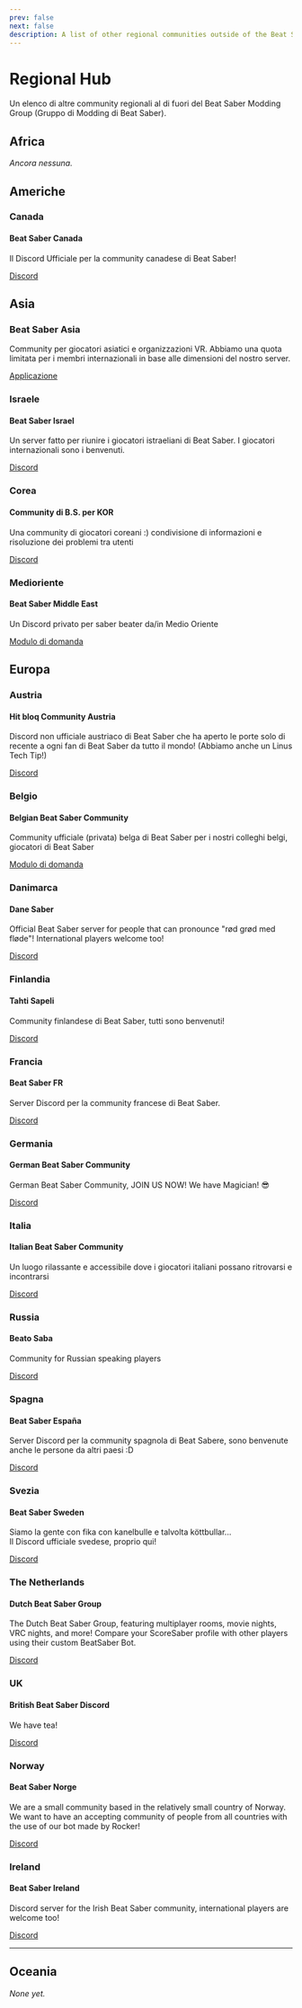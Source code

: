 ```yaml
---
prev: false
next: false
description: A list of other regional communities outside of the Beat Saber Modding Group
---
```


# Regional Hub

Un elenco di altre community regionali al di fuori del Beat Saber Modding Group (Gruppo di Modding di Beat Saber).

## Africa

_Ancora nessuna._

## Americhe

### Canada

#### Beat Saber Canada

Il Discord Ufficiale per la community canadese di Beat Saber!

[Discord](https://discord.gg/vvq7wX3)

## Asia

### Beat Saber Asia

Community per giocatori asiatici e organizzazioni VR. Abbiamo una quota limitata per i membri internazionali in base alle dimensioni del nostro server.

[Applicazione](https://forms.gle/Ga3jWoCkugPBD6BZ6)

### Israele

#### Beat Saber Israel

Un server fatto per riunire i giocatori istraeliani di Beat Saber. I giocatori internazionali sono i benvenuti.

[Discord](https://discord.gg/HHH7sK8)

### Corea

#### Community di B.S. per KOR

Una community di giocatori coreani :) condivisione di informazioni e risoluzione dei problemi tra utenti

[Discord](https://discord.gg/SEFBZrG)

### Medioriente

#### Beat Saber Middle East

Un Discord privato per saber beater da/in Medio Oriente

[Modulo di domanda](http://bit.ly/BSME_Application)

## Europa

### Austria

#### Hit bloq Community Austria

Discord non ufficiale austriaco di Beat Saber che ha aperto le porte solo di recente a ogni fan di Beat Saber da tutto il mondo! (Abbiamo anche un Linus Tech Tip!)

[Discord](https://discord.gg/TvRkNY2)

### Belgio

#### Belgian Beat Saber Community

Community ufficiale (privata) belga di Beat Saber per i nostri colleghi belgi, giocatori di Beat Saber

[Modulo di domanda](https://forms.gle/26VXi4HmnZnDoPZN7)

### Danimarca

#### Dane Saber

Official Beat Saber server for people that can pronounce "rød grød med fløde"! International players welcome too!

[Discord](https://discord.gg/QNzRMukPSP)

### Finlandia

#### Tahti Sapeli

Community finlandese di Beat Saber, tutti sono benvenuti!

[Discord](https://discord.gg/qCtX7yBv7J)

### Francia

#### Beat Saber FR

Server Discord per la community francese di Beat Saber.

[Discord](https://discord.gg/8cAAa7J)

### Germania

#### German Beat Saber Community

German Beat Saber Community, JOIN US NOW! We have Magician! 😎

[Discord](https://discord.gg/NkYn6tkvMh)

### Italia

#### Italian Beat Saber Community

Un luogo rilassante e accessibile dove i giocatori italiani possano ritrovarsi e incontrarsi

[Discord](https://discord.gg/asdJZ7cTxe)

### Russia

#### Beato Saba

Community for Russian speaking players

[Discord](https://discord.gg/5JXRY8z)

### Spagna

#### Beat Saber España

Server Discord per la community spagnola di Beat Sabere, sono benvenute anche le persone da altri paesi :D

[Discord](https://discord.com/invite/x6mChxk)

### Svezia

#### Beat Saber Sweden

Siamo la gente con fika con kanelbulle e talvolta köttbullar...  
Il Discord ufficiale svedese, proprio qui!

[Discord](https://discord.gg/9HavEGBzZz)

### The Netherlands

#### Dutch Beat Saber Group

The Dutch Beat Saber Group, featuring multiplayer rooms, movie nights, VRC nights, and more! Compare your ScoreSaber profile with other players using their custom BeatSaber Bot.

[Discord](https://discord.gg/sDa7xrE)

### UK

#### British Beat Saber Discord

We have tea!

[Discord](https://discord.gg/FC2pzeN)

### Norway

#### Beat Saber Norge

We are a small community based in the relatively small country of Norway. We want to have an accepting community of people from all countries with the use of our bot made by Rocker!

[Discord](https://discord.gg/nZuY3yM)

### Ireland

#### Beat Saber Ireland

Discord server for the Irish Beat Saber community, international players are welcome too!

[Discord](https://discord.gg/uKQzjRQ)

---

## Oceania

_None yet._
